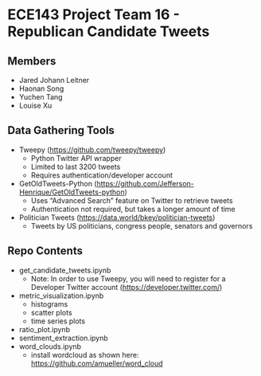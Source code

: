 # ECE143 Project Team 16 - Republican Candidate Tweets

## Members
* Jared	Johann Leitner
* Haonan Song
* Yuchen Tang
* Louise Xu

## Data Gathering Tools
* Tweepy (https://github.com/tweepy/tweepy)
    * Python Twitter API wrapper
    * Limited to last 3200 tweets
    * Requires authentication/developer account
* GetOldTweets-Python (https://github.com/Jefferson-Henrique/GetOldTweets-python)
    * Uses “Advanced Search” feature on Twitter to retrieve tweets
    * Authentication not required, but takes a longer amount of time
* Politician Tweets (https://data.world/bkey/politician-tweets)
    * Tweets by US politicians, congress people, senators and governors

## Repo Contents
* get_candidate_tweets.ipynb
    * Note: In order to use Tweepy, you will need to register for a Developer Twitter account (https://developer.twitter.com/)
* metric_visualization.ipynb
    * histograms
    * scatter plots
    * time series plots
* ratio_plot.ipynb
* sentiment_extraction.ipynb
* word_clouds.ipynb
    * install wordcloud as shown here: https://github.com/amueller/word_cloud
